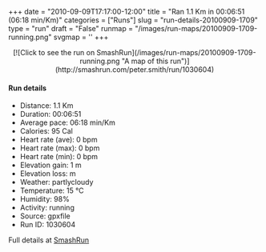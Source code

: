 +++
date = "2010-09-09T17:17:00-12:00"
title = "Ran 1.1 Km in 00:06:51 (06:18 min/Km)"
categories = ["Runs"]
slug = "run-details-20100909-1709"
type = "run"
draft = "False"
runmap = "/images/run-maps/20100909-1709-running.png"
svgmap = '<polyline points="74 27, 87 34, 100 28, 87 21, 73 26, 56 39, 42 55, 40 59, 38 64, 34 71, 32 73, 27 75, 19 77, 12 78, 2 78, 0 77, 15 78, 21 79, 31 77, 38 72, 59 71, 57 57, 48 45, 49 43, 51 38, 58 33, 62 29, 67 24, 72 22, 76 24, 72 27, 60 35, 55 38, 50 41, 49 42, 47 46, 47 48">'
+++



<!--more-->

<center>
[![Click to see the run on SmashRun](/images/run-maps/20100909-1709-running.png "A map of this run")](http://smashrun.com/peter.smith/run/1030604)
</center>

#### Run details

* Distance: 1.1 Km
* Duration: 00:06:51
* Average pace: 06:18 min/Km
* Calories: 95 Cal
* Heart rate (ave): 0 bpm
* Heart rate (max): 0 bpm
* Heart rate (min): 0 bpm
* Elevation gain: 1 m
* Elevation loss:  m
* Weather: partlycloudy
* Temperature: 15 &deg;C
* Humidity: 98%
* Activity: running
* Source: gpxfile
* Run ID: 1030604

Full details at [SmashRun](http://smashrun.com/peter.smith/run/1030604)
